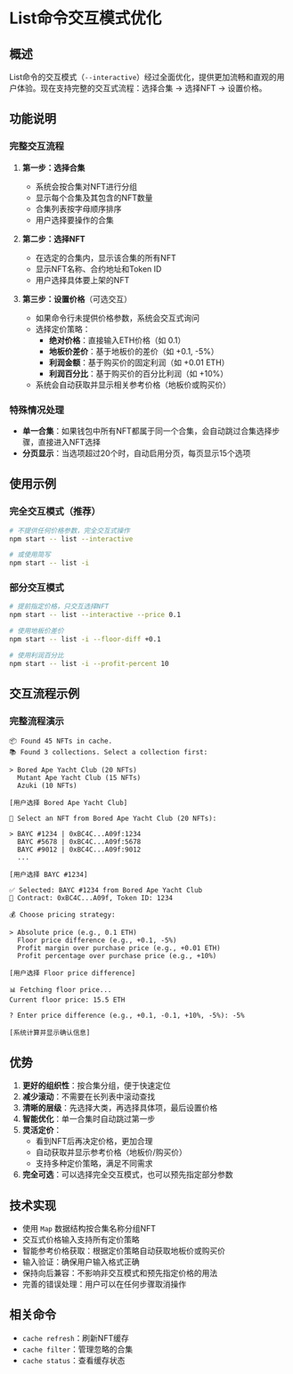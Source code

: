 # List命令交互模式优化

## 概述

List命令的交互模式（`--interactive`）经过全面优化，提供更加流畅和直观的用户体验。现在支持完整的交互式流程：选择合集 → 选择NFT → 设置价格。

## 功能说明

### 完整交互流程

1. **第一步：选择合集**
   - 系统会按合集对NFT进行分组
   - 显示每个合集及其包含的NFT数量
   - 合集列表按字母顺序排序
   - 用户选择要操作的合集

2. **第二步：选择NFT**
   - 在选定的合集内，显示该合集的所有NFT
   - 显示NFT名称、合约地址和Token ID
   - 用户选择具体要上架的NFT

3. **第三步：设置价格**（可选交互）
   - 如果命令行未提供价格参数，系统会交互式询问
   - 选择定价策略：
     - **绝对价格**：直接输入ETH价格（如 0.1）
     - **地板价差价**：基于地板价的差价（如 +0.1, -5%）
     - **利润金额**：基于购买价的固定利润（如 +0.01 ETH）
     - **利润百分比**：基于购买价的百分比利润（如 +10%）
   - 系统会自动获取并显示相关参考价格（地板价或购买价）

### 特殊情况处理

- **单一合集**：如果钱包中所有NFT都属于同一个合集，会自动跳过合集选择步骤，直接进入NFT选择
- **分页显示**：当选项超过20个时，自动启用分页，每页显示15个选项

## 使用示例

### 完全交互模式（推荐）
```bash
# 不提供任何价格参数，完全交互式操作
npm start -- list --interactive

# 或使用简写
npm start -- list -i
```

### 部分交互模式
```bash
# 提前指定价格，只交互选择NFT
npm start -- list --interactive --price 0.1

# 使用地板价差价
npm start -- list -i --floor-diff +0.1

# 使用利润百分比
npm start -- list -i --profit-percent 10
```

## 交互流程示例

### 完整流程演示

```
📦 Found 45 NFTs in cache.
📚 Found 3 collections. Select a collection first:

> Bored Ape Yacht Club (20 NFTs)
  Mutant Ape Yacht Club (15 NFTs)
  Azuki (10 NFTs)

[用户选择 Bored Ape Yacht Club]

🎨 Select an NFT from Bored Ape Yacht Club (20 NFTs):

> BAYC #1234 | 0xBC4C...A09f:1234
  BAYC #5678 | 0xBC4C...A09f:5678
  BAYC #9012 | 0xBC4C...A09f:9012
  ...

[用户选择 BAYC #1234]

✅ Selected: BAYC #1234 from Bored Ape Yacht Club
📍 Contract: 0xBC4C...A09f, Token ID: 1234

💰 Choose pricing strategy:

> Absolute price (e.g., 0.1 ETH)
  Floor price difference (e.g., +0.1, -5%)
  Profit margin over purchase price (e.g., +0.01 ETH)
  Profit percentage over purchase price (e.g., +10%)

[用户选择 Floor price difference]

📊 Fetching floor price...
Current floor price: 15.5 ETH

? Enter price difference (e.g., +0.1, -0.1, +10%, -5%): -5%

[系统计算并显示确认信息]
```

## 优势

1. **更好的组织性**：按合集分组，便于快速定位
2. **减少滚动**：不需要在长列表中滚动查找
3. **清晰的层级**：先选择大类，再选择具体项，最后设置价格
4. **智能优化**：单一合集时自动跳过第一步
5. **灵活定价**：
   - 看到NFT后再决定价格，更加合理
   - 自动获取并显示参考价格（地板价/购买价）
   - 支持多种定价策略，满足不同需求
6. **完全可选**：可以选择完全交互模式，也可以预先指定部分参数

## 技术实现

- 使用 `Map` 数据结构按合集名称分组NFT
- 交互式价格输入支持所有定价策略
- 智能参考价格获取：根据定价策略自动获取地板价或购买价
- 输入验证：确保用户输入格式正确
- 保持向后兼容：不影响非交互模式和预先指定价格的用法
- 完善的错误处理：用户可以在任何步骤取消操作

## 相关命令

- `cache refresh`：刷新NFT缓存
- `cache filter`：管理忽略的合集
- `cache status`：查看缓存状态
